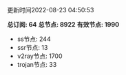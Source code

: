 更新时间2022-08-23 04:50:53

**总订阅: 64**
**总节点: 8922**
**有效节点: 1990**
- ss节点: 244
- ssr节点: 13
- v2ray节点: 1700
- trojan节点: 33

